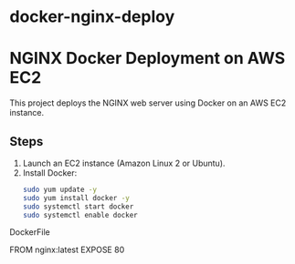 # docker-nginx-deploy

# NGINX Docker Deployment on AWS EC2

This project deploys the NGINX web server using Docker on an AWS EC2 instance.

## Steps

1. Launch an EC2 instance (Amazon Linux 2 or Ubuntu).
2. Install Docker:
   ```bash
   sudo yum update -y
   sudo yum install docker -y
   sudo systemctl start docker
   sudo systemctl enable docker

DockerFile

FROM nginx:latest
EXPOSE 80
